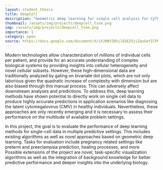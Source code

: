 ```yaml
---
layout: student_thesis
title: DeepCell
description: "Geometric deep learning for single cell analysis for CyTOF data"
thumbnail: /assets/img/projects/deepcell_tsne.png
img: /assets/img/projects/deepcell_tsne.png
importance: 1
category: open
source: https://docs.google.com/document/d/1XJ0NYZ6hjlEkEZ5jiZqxGeYICPP2c_p0JZRQKQkmLcQ/edit
---
```


Modern technologies allow characterization of millions of individual cells per patient, and provide for an accurate understanding of complex biological systems by providing insights into cellular heterogeneity and novel cellular subsets. However, these high-dimensional data are traditionally analyzed by gating on bivariate dot plots, which are not only laborious given the quadratic increase of complexity with dimension but are also biased through this manual process. This can adversely affect downstream analyses and predictions. To address this, deep learning methods have shown potential to directly work on single cell data to produce highly accurate predictions in application scenarios like diagnosing the latent cytomegalovirus (CMV) in healthy individuals. Nevertheless, these approaches are only recently emerging and it is necessary to assess their performance on the multitude of available problem settings.

In this project, the goal is to evaluate the performance of deep learning methods for single-cell data in multiple predictive settings. This includes existing algorithms as well as novel approaches based on geometric deep learning. Tasks for evaluation include pregnancy related settings like preterm and preeclampsia prediction, healing processes, and more. Possible extensions of the project are novel, task-specific visualization algorithms as well as the integration of background knowledge for better predictive performance and deeper insights into the underlying biology.

<!-- Throughout the project, the student will learn to work in a rigorous scientific manner by assessing the performance of machine learning and artificial intelligence methods, and how to effectively transfer novel algorithms between fields. This will heavily focus on state-of-the-art deep learning methodology as well as cutting-edge single-cell data covering a multitude of high-impact medical applications. -->
